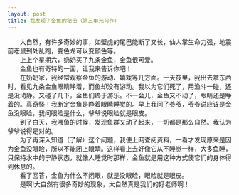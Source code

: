 ```yaml
---
layout: post
title: 我发现了金鱼的秘密（第三单元习作）
---
```


  
　　大自然，有许多奇妙的事，如壁虎的尾巴能断了又长，仙人掌生命力强，地震前老鼠到处乱跑，变色龙可以变颜色等。  
　　上上个星期六，奶奶买了九条金鱼，金鱼很可爱。  
　　金鱼也有奇特的一面，让我来告诉你吧！  
　　在奶奶家，我经常观察金鱼的游动、嬉戏等几方面。一天夜里，我出去拿东西时，看见九条金鱼眼睛睁着，而鱼却没有游动。我以为它们死了，用渔斗一碰，还是没动静。又碰了几下，金鱼们终于游乐。不一会儿，金鱼又不动了，眼睛还是睁着的。真奇怪！我断定金鱼是睁着眼睛睡觉的。早上我问了爷爷，爷爷说应该是金鱼没眼睑，我问眼睑是什么，爷爷说眼睑就是眼皮。  
　　到了白天，我喂鱼的时候，发现鱼群又动了起来，一切都是那么自然。我认为爷爷说得是对的。  
　　为了再深入知道（了解）这个问题，我便上网查阅资料，一看才发现原来是因为金鱼没眼睑，所以不能闭上眼睛。这样看上去好像它从不睡觉一样，大多鱼睡，只保持水中的宁静状态，就像人睡觉时那样，金鱼就是用这种方式使它们的身体得到休息的。  
　　看了回答，金鱼为什么不闭眼，就是没眼睑，眼睑就是眼皮。  
　　是啊!大自然有很多奇妙的现象，大自然真是我们的好老师啊！  
